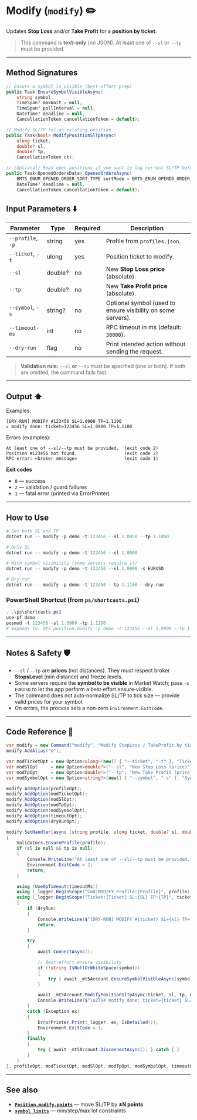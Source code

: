 # Modify (`modify`) ✏️

Updates **Stop Loss** and/or **Take Profit** for a **position by ticket**.

> This command is **text-only** (no JSON). At least one of `--sl` or `--tp` must be provided.

---
## Method Signatures

```csharp
// Ensure a symbol is visible (best‑effort prep)
public Task EnsureSymbolVisibleAsync(
    string symbol,
    TimeSpan? maxWait = null,
    TimeSpan? pollInterval = null,
    DateTime? deadline = null,
    CancellationToken cancellationToken = default);

// Modify SL/TP for an existing position
public Task<bool> ModifyPositionSlTpAsync(
    ulong ticket,
    double? sl,
    double? tp,
    CancellationToken ct);

// (Optional) Read open positions if you want to log current SL/TP before changes
public Task<OpenedOrdersData> OpenedOrdersAsync(
    BMT5_ENUM_OPENED_ORDER_SORT_TYPE sortMode = BMT5_ENUM_OPENED_ORDER_SORT_TYPE.Bmt5OpenedOrderSortByOpenTimeAsc,
    DateTime? deadline = null,
    CancellationToken cancellationToken = default);
```

## Input Parameters ⬇️

| Parameter         | Type    | Required | Description                                                  |
| ----------------- | ------- | -------- | ------------------------------------------------------------ |
| `--profile`, `-p` | string  | yes      | Profile from `profiles.json`.                                |
| `--ticket`, `-t`  | ulong   | yes      | Position ticket to modify.                                   |
| `--sl`            | double? | no       | New **Stop Loss price** (absolute).                          |
| `--tp`            | double? | no       | New **Take Profit price** (absolute).                        |
| `--symbol`, `-s`  | string? | no       | Optional symbol (used to ensure visibility on some servers). |
| `--timeout-ms`    | int     | no       | RPC timeout in ms (default: `30000`).                        |
| `--dry-run`       | flag    | no       | Print intended action without sending the request.           |

> **Validation rule:** `--sl` **or** `--tp` must be specified (one or both). If both are omitted, the command fails fast.

---

## Output ⬆️

Examples:

```
[DRY-RUN] MODIFY #123456 SL=1.0900 TP=1.1100
✔ modify done: ticket=123456 SL=1.0900 TP=1.1100
```

Errors (examples):

```
At least one of --sl/--tp must be provided.  (exit code 2)
Position #123456 not found.                  (exit code 2)
RPC error: <broker message>                  (exit code 1)
```

**Exit codes**

* `0` — success
* `2` — validation / guard failures
* `1` — fatal error (printed via ErrorPrinter)

---

## How to Use

```powershell
# Set both SL and TP
dotnet run -- modify -p demo -t 123456 --sl 1.0950 --tp 1.1050

# Only SL
dotnet run -- modify -p demo -t 123456 --sl 1.0900

# With symbol visibility (some servers require it)
dotnet run -- modify -p demo -t 123456 --sl 1.0900 -s EURUSD

# Dry-run
dotnet run -- modify -p demo -t 123456 --tp 1.1100 --dry-run
```

### PowerShell Shortcut (from `ps/shortcasts.ps1`)

```powershell
. .\ps\shortcasts.ps1
use-pf demo
posmod -t 123456 -sl 1.0900 -tp 1.1100
# expands to: mt5 position.modify -p demo -t 123456 --sl 1.0900 --tp 1.1100 --timeout-ms 90000
```

---

## Notes & Safety 🛡️

* `--sl` / `--tp` are **prices** (not distances). They must respect broker **StopsLevel** (min distance) and freeze levels.
* Some servers require the **symbol to be visible** in Market Watch; pass `-s EURUSD` to let the app perform a best‑effort ensure‑visible.
* The command does not auto‑normalize SL/TP to tick size — provide valid prices for your symbol.
* On errors, the process sets a non‑zero `Environment.ExitCode`.

---

## Code Reference 🧩

```csharp
var modify = new Command("modify", "Modify StopLoss / TakeProfit by ticket");
modify.AddAlias("m");

var modTicketOpt = new Option<ulong>(new[] { "--ticket", "-t" }, "Ticket to modify") { IsRequired = true };
var modSlOpt     = new Option<double?>("--sl", "New Stop Loss (price)");
var modTpOpt     = new Option<double?>("--tp", "New Take Profit (price)");
var modSymbolOpt = new Option<string?>(new[] { "--symbol", "-s" }, "Symbol (optional; used to ensure visibility if needed)");

modify.AddOption(profileOpt);
modify.AddOption(modTicketOpt);
modify.AddOption(modSlOpt);
modify.AddOption(modTpOpt);
modify.AddOption(modSymbolOpt);
modify.AddOption(timeoutOpt);
modify.AddOption(dryRunOpt);

modify.SetHandler(async (string profile, ulong ticket, double? sl, double? tp, string? symbol, int timeoutMs, bool dryRun) =>
{
    Validators.EnsureProfile(profile);
    if (sl is null && tp is null)
    {
        Console.WriteLine("At least one of --sl/--tp must be provided.");
        Environment.ExitCode = 2;
        return;
    }

    using (UseOpTimeout(timeoutMs))
    using (_logger.BeginScope("Cmd:MODIFY Profile:{Profile}", profile))
    using (_logger.BeginScope("Ticket:{Ticket} SL:{SL} TP:{TP}", ticket, sl, tp))
    {
        if (dryRun)
        {
            Console.WriteLine($"[DRY-RUN] MODIFY #{ticket} SL={sl} TP={tp}");
            return;
        }

        try
        {
            await ConnectAsync();

            // Best‑effort ensure visibility
            if (!string.IsNullOrWhiteSpace(symbol))
            {
                try { await _mt5Account.EnsureSymbolVisibleAsync(symbol!, TimeSpan.FromSeconds(3)); } catch { }
            }

            await _mt5Account.ModifyPositionSlTpAsync(ticket, sl, tp, CancellationToken.None);
            Console.WriteLine($"\u2714 modify done: ticket={ticket} SL={sl} TP={tp}");
        }
        catch (Exception ex)
        {
            ErrorPrinter.Print(_logger, ex, IsDetailed());
            Environment.ExitCode = 1;
        }
        finally
        {
            try { await _mt5Account.DisconnectAsync(); } catch { }
        }
    }
}, profileOpt, modTicketOpt, modSlOpt, modTpOpt, modSymbolOpt, timeoutOpt, dryRunOpt);
```

---

## See also

* **[`Position.modify.points`](./Position.modify.points.md)** — move SL/TP by **±N points**
* **[`symbol limits`](../Market_Data/Limits.md)** — min/step/max lot constraints
